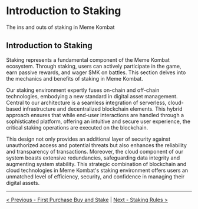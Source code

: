 # Introduction to Staking

The ins and outs of staking in Meme Kombat

## Introduction to Staking

Staking represents a fundamental component of the Meme Kombat ecosystem. Through staking, users can actively participate in the game, earn passive rewards, and wager $MK on battles. This section delves into the mechanics and benefits of staking in Meme Kombat.

Our staking environment expertly fuses on-chain and off-chain technologies, embodying a new standard in digital asset management. Central to our architecture is a seamless integration of serverless, cloud-based infrastructure and decentralized blockchain elements. This hybrid approach ensures that while end-user interactions are handled through a sophisticated platform, offering an intuitive and secure user experience, the critical staking operations are executed on the blockchain.

This design not only provides an additional layer of security against unauthorized access and potential threats but also enhances the reliability and transparency of transactions. Moreover, the cloud component of our system boasts extensive redundancies, safeguarding data integrity and augmenting system stability. This strategic combination of blockchain and cloud technologies in Meme Kombat's staking environment offers users an unmatched level of efficiency, security, and confidence in managing their digital assets.

---

[< Previous - First Purchase Buy and Stake](first-purchase-buy-and-stake.md) | [Next - Staking Rules >](staking-rules.md)
